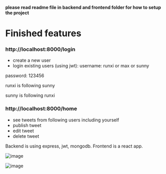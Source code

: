 **please read readme file in backend and frontend folder for how to setup the project**

# Finished features

### http://localhost:8000/login
* create a new user
* login existing users (using jwt):
username: runxi or max or sunny

password: 123456

runxi is following sunny

sunny is following runxi

### http://localhost:8000/home
* see tweets from following users including yourself
* publish tweet
* edit tweet
* delete tweet

Backend is using express, jwt, mongodb. Frontend is a react app.

![image](https://github.com/sunnyding602/real-world-javascript/assets/2386727/1f6a96ad-fd34-4caa-b557-275d994b9fe8)

![image](https://github.com/sunnyding602/real-world-javascript/assets/2386727/e914ca7d-6e2d-4630-9fd9-1a44533dadad)
